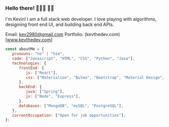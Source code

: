 ### Hello there! 👨🏻‍💻 👋🏽

I'm Kevin! I am a full stack web developer. I love playing with algorithms, desigining front end UI, and building back end APIs. 

Email: kev2980@gmail.com
Portfolio: (kevthedev.com)[www.kevthedev.com]

```javascript
const aboutMe = {
   pronouns: "he" | "him",
   code: ["Javascript", "HTML", "CSS", "Python", "Java"],
   technologies: {
      frontEnd: {
         js: ["React"],
         css: ["Materialize", "Bulma", "Bootstrap", "Material Design", "Semantic UI"]
      },
      backEnd: {
         java: ["Spring"],
         js: ["Node", "Express"],
      },
      databases: ["MongoDB", "mySQL", "PostgreSQL"],
   },
   currentOccupation: ["Open for job opportunities"],
};
```

